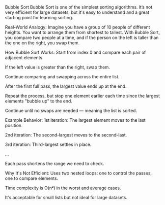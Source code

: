  Bubble Sort
Bubble Sort is one of the simplest sorting algorithms. It’s not very efficient for large datasets, but it's easy to understand and a great starting point for learning sorting.

 Real-World Analogy:
Imagine you have a group of 10 people of different heights. You want to arrange them from shortest to tallest. With Bubble Sort, you compare two people at a time, and if the person on the left is taller than the one on the right, you swap them.

 How Bubble Sort Works:
Start from index 0 and compare each pair of adjacent elements.

If the left value is greater than the right, swap them.

Continue comparing and swapping across the entire list.

After the first full pass, the largest value ends up at the end.

Repeat the process, but stop one element earlier each time since the largest elements "bubble up" to the end.

Continue until no swaps are needed — meaning the list is sorted.

 Example Behavior:
1st iteration: The largest element moves to the last position.

2nd iteration: The second-largest moves to the second-last.

3rd iteration: Third-largest settles in place.

...

Each pass shortens the range we need to check.

 Why It's Not Efficient:
Uses two nested loops: one to control the passes, one to compare elements.

Time complexity is O(n²) in the worst and average cases.

It's acceptable for small lists but not ideal for large datasets.
